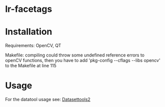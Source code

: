 lr-facetags
===========

# Installation

Requirements: OpenCV, QT

Makefile: compiling could throw some undefined reference errors to openCV functions, then you have to add 'pkg-config --cflags --libs opencv' to the Makefile at line 115




# Usage

For the datatool usage see: [Datasettools2](https://github.com/mll-freiburg/lr-facetags/wiki/Datasettools2)
